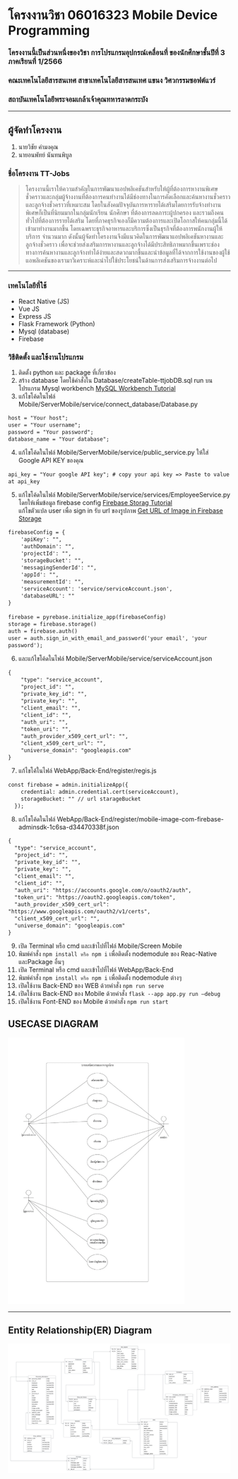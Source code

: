 # โครงงานวิชา 06016323 Mobile Device Programming
### โครงงานนี้เป็นส่วนหนึ่งของวิชา การโปรแกรมอุปกรณ์เคลื่อนที่ ของนักศึกษาชั้นปีที่ 3 ภาคเรียนที่ 1/2566
### คณะเทคโนโลยีสารสนเทศ สาขาเทคโนโลยีสารสนเทศ แขนง วิศวกรรมซอฟต์แวร์ 
### สถาบันเทคโนโลยีพระจอมเกล้าเจ้าคุณทหารลาดกระบัง
___
## ผู้จัดทำโครงงาน
1. นายวิชัย คำมงคุณ
2. นายอนพัทย์ นันทนพิบูล


### ชื่อโครงงาน TT-Jobs
> โครงงานนี้เราให้ความสำคัญในการพัฒนาแอปพลิเคชันสำหรับให้ผู้ที่ต้องการหางานพิเศษชั่วคราวและกลุ่มผู้จ้างงานที่ต้องการคนทำงานได้มีช่องทางในการคัดเลือกและค้นหางานชั่วคราวและลูกจ้างชั่วคราวที่เหมาะสม โดยในสังคมปัจจุบันการหารายได้เสริมโดยการรับจ้างทำงานพิเศษก็เป็นที่นิยมมากในกลุ่มนักเรียน นักศึกษา ที่ต้องการลดภาระผู้ปกครอง และรวมถึงคนทั่วไปที่ต้องการรายได้เสริม โดยที่ภาคธุรกิจเองก็มีความต้องการและเปิดโอกาสให้คนกลุ่มนี้ได้เข้ามาทำงานมากขึ้น โดยเฉพราะธุรกิจอาหารและบริการซึ่งเป็นธุรกิจที่ต้องการพนักงานผู้ให้บริการ จำนวนมาก ดังนั้นผู้จัดทำโครงงานจึงมีแนวคิดในการพัฒนาแอปพลิเคชันหางานและลูกจ้างชั่วคราว เพื่อจะช่วยส่งเสริมการหางานและลูกจ้างได้มีประสิทธิภาพมากขึ้นเพราะช่องทางการค้นหางานและลูกจ้างทำได้ง่ายและสดวกมากขึ้นและนำข้อมูลที่ได้จากการใช้งานของผู้ใช้แอพลิเคชันของเรามาวิเคราะห์และนำไปใช้ประโยชน์ในด้านการส่งเสริมการจ้างงานต่อไป
___
### เทคโนโลยีที่ใช้
- React Native (JS)
- Vue JS
- Express JS
- Flask Framework (Python)
- Mysql (database)
- Firebase

### วิธีติดตั้ง และใช้งานโปรแกรม

1. ติดตั้ง python และ package ที่เกี่ยวข้อง
2. สร้าง database โดยใช้คำสั่งใน Database/createTable-ttjobDB.sql run บนโปรแกรม Mysql workbench [MySQL Workbench Tutorial](https://www.youtube.com/watch?v=fUK94jOFwBc)
3. แก้ไขโค้ดในไฟล์ Mobile/ServerMobile/service/connect_database/Database.py <br/>
```
host = "Your host";
user = "Your username";
password = "Your password";
database_name = "Your database";
```
4. แก้ไขโค้ดในไฟล์ Mobile/ServerMobile/service/public_service.py ให้ใส่ Google API KEY ของคุณ
```
api_key = "Your google API key"; # copy your api key => Paste to value at api_key
```
5.  แก้ไขโค้ดในไฟล์ Mobile/ServerMobile/service/services/EmployeeService.py โดยให้เพิ่มข้อมูล firebase config [Firebase Storag Tutorial](https://www.youtube.com/watch?v=f388UfOoF4g) <br/>แก้ไขตัวแปล user เพื่อ sign in รับ url ของรูปภาพ [Get URL of Image in Firebase Storage](https://www.youtube.com/watch?v=53qOv3nuo4c&t=100s)
```
firebaseConfig = {
    'apiKey': "",
    'authDomain': "",
    'projectId': "",
    'storageBucket': "",
    'messagingSenderId': "",
    'appId': "",
    'measurementId': "",
    'serviceAccount': 'service/serviceAccount.json',
    'databaseURL': ""
}

firebase = pyrebase.initialize_app(firebaseConfig)
storage = firebase.storage()
auth = firebase.auth()
user = auth.sign_in_with_email_and_password('your email', 'your password');
```
6.  และแก้ไขโค้ดในไฟล์ Mobile/ServerMobile/service/serviceAccount.json
```
{
    "type": "service_account",
    "project_id": "",
    "private_key_id": "",
    "private_key": "",
    "client_email": "",
    "client_id": "",
    "auth_uri": "",
    "token_uri": "",
    "auth_provider_x509_cert_url": "",
    "client_x509_cert_url": "",
    "universe_domain": "googleapis.com"
}
```
7.  แก้ไขโค้ในไฟล์ WebApp/Back-End/register/regis.js
```
const firebase = admin.initializeApp({
    credential: admin.credential.cert(serviceAccount),
    storageBucket: "" // url starageBucket
  });
```
8.  แก้ไขโค้ดในไฟล์ WebApp/Back-End/register/mobile-image-com-firebase-adminsdk-1c6sa-d34470338f.json
```
{
  "type": "service_account",
  "project_id": "",
  "private_key_id": "",
  "private_key": "",
  "client_email": "",
  "client_id": "",
  "auth_uri": "https://accounts.google.com/o/oauth2/auth",
  "token_uri": "https://oauth2.googleapis.com/token",
  "auth_provider_x509_cert_url": "https://www.googleapis.com/oauth2/v1/certs",
  "client_x509_cert_url": "",
  "universe_domain": "googleapis.com"
}
```

9. เปิด Terminal หรือ cmd และเข้าไปที่ไฟล์ Mobile/Screen Mobile
10. พิมพ์คำสั่ง ```npm install หรือ npm i``` เพื่อติดตั้ง nodemodule ของ Reac-Native และPackage อื่นๆ
11. เปิด Terminal หรือ cmd และเข้าไปที่ไฟล์ WebApp/Back-End
12. พิมพ์คำสั่ง ```npm install หรือ npm i``` เพื่อติดตั้ง nodemodule ต่างๆ
13. เปิดใช้งาน Back-END ของ WEB ด้วยคำสั่ง ``` npm run serve ```
14. เปิดใช้งาน Back-END ของ Mobile ด้วยคำสั่ง ``` flask --app app.py run –debug ```
15. เปิดใช้งาน Font-END ของ Mobile ด้วยคำสั่ง ``` npm run start ```
## USECASE DIAGRAM
![image](image_for_README/usecase.png)
___

## Entity Relationship(ER) Diagram
![image](image_for_README/er.png)


